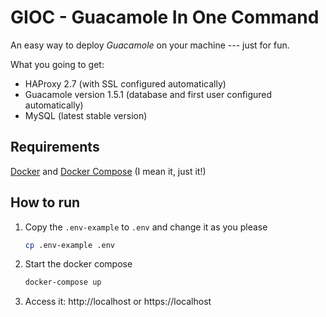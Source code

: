 # GIOC - Guacamole In One Command

An easy way to deploy *Guacamole* on your machine --- just for fun.

What you going to get:

* HAProxy 2.7 (with SSL configured automatically)
* Guacamole version 1.5.1 (database and first user configured automatically)
* MySQL (latest stable version)

## Requirements

[Docker](https://docs.docker.com/engine/install/) and [Docker Compose](https://docs.docker.com/compose/install/#scenario-two-install-the-compose-plugin) (I mean it, just it!)

## How to run

1. Copy the `.env-example` to `.env` and change it as you please
    ```bash
    cp .env-example .env
    ```
 
2. Start the docker compose
    ```bash
    docker-compose up
    ```
 
3. Access it: http://localhost or https://localhost 
